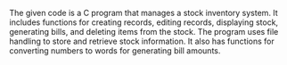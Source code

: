The given code is a C program that manages a stock inventory system. It includes functions for creating records, editing records, displaying stock, generating bills, and deleting items from the stock. The program uses file handling to store and retrieve stock information. It also has functions for converting numbers to words for generating bill amounts.
